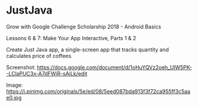 # JustJava

Grow with Google Challenge Scholarship 2018 - Android Basics

Lessons 6 & 7: Make Your App Interactive, Parts 1 & 2

Create Just Java app, a single-screen app that tracks quantity and calculates price of coffees. 

Screenshot: https://docs.google.com/document/d/1oHuYQVz2oeh_UlW5PK--LClaPUC3x-A7dFWiR-sAjLk/edit

Image: https://i.pinimg.com/originals/5e/ed/08/5eed087bda913f3f72ca955ff3c5aae0.jpg
